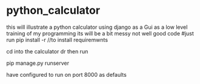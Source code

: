 # python_calculator
this will illustrate a python calculator using django as a Gui as a low level training of my programming its will be a bit messy not well good code
#just run 
pip install -r //to install requiremwnts 

cd into the calculator dr
then run 

pip manage.py runserver

have configured to run on port 8000 as defaults 


